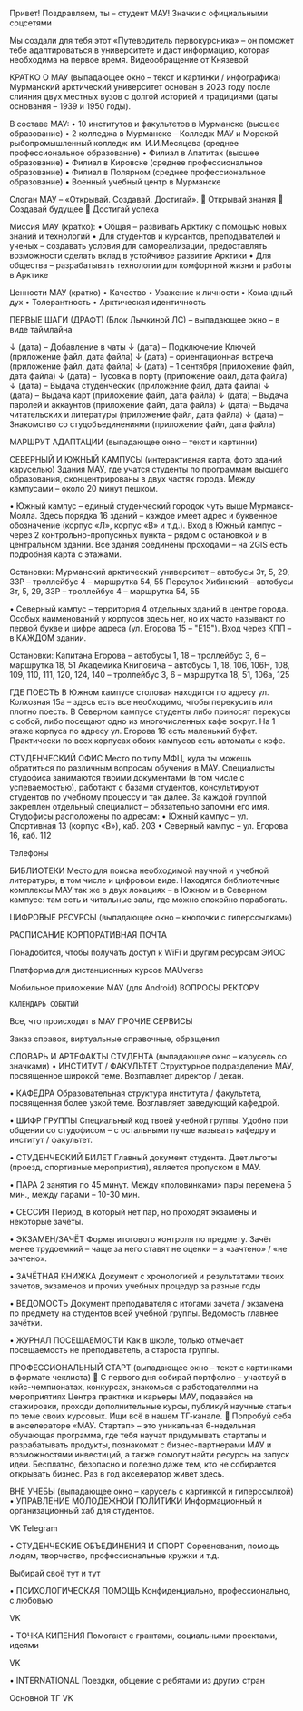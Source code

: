 Привет! Поздравляем, ты – студент МАУ!
Значки с официальными соцсетями

Мы создали для тебя этот «Путеводитель первокурсника» – он поможет тебе адаптироваться в университете и даст информацию, которая необходима на первое время.
Видеообращение от Князевой

КРАТКО О МАУ
(выпадающее окно – текст и картинки / инфографика)
Мурманский арктический университет основан в 2023 году после слияния двух местных вузов с долгой историей и традициями (даты основания – 1939 и 1950 годы).

В составе МАУ:
• 10 институтов и факультетов в Мурманске (высшее образование)
• 2 колледжа в Мурманске – Колледж МАУ и Морской рыбопромышленный колледж им. И.И.Месяцева (среднее профессиональное образование)
• Филиал в Апатитах (высшее образование)
• Филиал в Кировске (среднее профессиональное образование)
• Филиал в Полярном (среднее профессиональное образование)
• Военный учебный центр в Мурманске

Слоган МАУ – «Открывай. Создавай. Достигай».
 Открывай знания
 Создавай будущее
 Достигай успеха

Миссия МАУ (кратко):
• Общая – развивать Арктику с помощью новых знаний и технологий
• Для студентов и курсантов, преподавателей и ученых – создавать условия для самореализации, предоставлять возможности сделать вклад в устойчивое развитие Арктики
• Для общества – разрабатывать технологии для комфортной жизни и работы в Арктике

Ценности МАУ (кратко)
• Качество
• Уважение к личности
• Командный дух
• Толерантность
• Арктическая идентичность

ПЕРВЫЕ ШАГИ (ДРАФТ)
(Блок Лычкиной ЛС) – выпадающее окно – в виде таймлайна

↓ (дата) – Добавление в чаты
↓ (дата) – Подключение Ключей (приложение файл, дата файла)
↓ (дата) – ориентационная встреча (приложение файл, дата файла)
↓ (дата) – 1 сентября (приложение файл, дата файла)
↓ (дата) – Тусовка в порту (приложение файл, дата файла)
↓ (дата) – Выдача студенческих (приложение файл, дата файла)
↓ (дата) – Выдача карт (приложение файл, дата файла)
↓ (дата) – Выдача паролей и аккаунтов (приложение файл, дата файла)
↓ (дата) – Выдача читательских и литературы (приложение файл, дата файла)
↓ (дата) – Знакомство со студобъединениями (приложение файл, дата файла)

МАРШРУТ АДАПТАЦИИ
(выпадающее окно – текст и картинки)

СЕВЕРНЫЙ И ЮЖНЫЙ КАМПУСЫ (интерактивная карта, фото зданий каруселью)
Здания МАУ, где учатся студенты по программам высшего образования, сконцентрированы в двух частях города. Между кампусами – около 20 минут пешком.

• Южный кампус – единый студенческий городок чуть выше Мурманск-Молла. Здесь порядка 16 зданий – каждое имеет адрес и буквенное обозначение (корпус «Л», корпус «В» и т.д.). Вход в Южный кампус – через 2 контрольно-пропускных пункта – рядом с остановкой и в центральном здании. Все здания соединены проходами – на 2GIS есть подробная карта с этажами.

Остановки:
Мурманский арктический университет
– автобусы 3т, 5, 29, 33Р
– троллейбус 4
– маршрутка 54, 55 Переулок Хибинский
– автобусы 3т, 5, 29, 33Р
– троллейбус 4
– маршрутка 54, 55

• Северный кампус – территория 4 отдельных зданий в центре города. Особых наименований у корпусов здесь нет, но их часто называют по первой букве и цифре адреса (ул. Егорова 15 – "Е15"). Вход через КПП – в КАЖДОМ здании.

Остановки:
Капитана Егорова
– автобусы 1, 18
– троллейбус 3, 6
– маршрутка 18, 51 Академика Книповича
– автобусы 1, 18, 106, 106Н, 108, 109, 110, 111, 120, 124, 140
– троллейбус 3, 6
– маршрутка 18, 51, 106а, 125

ГДЕ ПОЕСТЬ
В Южном кампусе столовая находится по адресу ул. Колхозная 15а – здесь есть все необходимо, чтобы перекусить или плотно поесть. В Северном кампусе студенты либо приносят перекусы с собой, либо посещают одно из многочисленных кафе вокруг. На 1 этаже корпуса по адресу ул. Егорова 16 есть маленький буфет. Практически по всех корпусах обоих кампусов есть автоматы с кофе.

СТУДЕНЧЕСКИЙ ОФИС
Место по типу МФЦ, куда ты можешь обратиться по различным вопросам обучения в МАУ. Специалисты студофиса занимаются твоими документами (в том числе с успеваемостью), работают с базами студентов, консультируют студентов по учебному процессу и так далее. За каждой группой закреплен отдельный специалист – обязательно запомни его имя. Студофисы расположены по адресам:
• Южный кампус – ул. Спортивная 13 (корпус «В»), каб. 203
• Северный кампус – ул. Егорова 16, каб. 112

Телефоны

БИБЛИОТЕКИ
Место для поиска необходимой научной и учебной литературы, в том числе и цифровом виде. Находятся библиотечные комплексы МАУ так же в двух локациях – в Южном и в Северном кампусе: там есть и читальные залы, где можно спокойно поработать.

ЦИФРОВЫЕ РЕСУРСЫ
(выпадающее окно – кнопочки с гиперссылками)

РАСПИСАНИЕ
КОРПОРАТИВНАЯ ПОЧТА

Понадобится, чтобы получать доступ к WiFi и другим ресурсам
ЭИОС

Платформа для дистанционных курсов MAUverse

Мобильное приложение МАУ (для Android)
ВОПРОСЫ РЕКТОРУ

    КАЛЕНДАРЬ СОБЫТИЙ

Все, что происходит в МАУ
ПРОЧИЕ СЕРВИСЫ

Заказ справок, виртуальные справочные, обращения

СЛОВАРЬ И АРТЕФАКТЫ СТУДЕНТА
(выпадающее окно – карусель со значками)
• ИНСТИТУТ / ФАКУЛЬТЕТ
Структурное подразделение МАУ, посвященное широкой теме. Возглавляет директор / декан.

• КАФЕДРА
Образовательная структура института / факультета, посвященная более узкой теме. Возглавляет заведующий кафедрой.

• ШИФР ГРУППЫ
Специальный код твоей учебной группы. Удобно при общении со студофисом – с остальными лучше называть кафедру и институт / факультет.

• СТУДЕНЧЕСКИЙ БИЛЕТ
Главный документ студента. Дает льготы (проезд, спортивные мероприятия), является пропуском в МАУ.

• ПАРА
2 занятия по 45 минут. Между «половинками» пары перемена 5 мин., между парами – 10-30 мин.

• СЕССИЯ
Период, в который нет пар, но проходят экзамены и некоторые зачёты.

• ЭКЗАМЕН/ЗАЧЁТ
Формы итогового контроля по предмету. Зачёт менее трудоемкий – чаще за него ставят не оценки – а «зачтено» / «не зачтено».

• ЗАЧЁТНАЯ КНИЖКА
Документ с хронологией и результатами твоих зачетов, экзаменов и прочих учебных процедур за разные годы

• ВЕДОМОСТЬ
Документ преподавателя с итогами зачета / экзамена по предмету на студентов всей учебной группы. Ведомость главнее зачётки.

• ЖУРНАЛ ПОСЕЩАЕМОСТИ
Как в школе, только отмечает посещаемость не преподаватель, а староста группы.

ПРОФЕССИОНАЛЬНЫЙ СТАРТ
(выпадающее окно – текст с картинками в формате чеклиста)
 С первого дня собирай портфолио – участвуй в кейс-чемпионатах, конкурсах, знакомься с работодателями на мероприятиях Центра практики и карьеры МАУ, подавайся на стажировки, проходи дополнительные курсы, публикуй научные статьи по теме своих курсовых. Ищи всё в нашем ТГ-канале.
 Попробуй себя в акселераторе «МАУ. Стартап» – это уникальная 6-недельная обучающая программа, где тебя научат придумывать стартапы и разрабатывать продукты, познакомят с бизнес-партнерами МАУ и возможностями инвестиций, а также помогут найти ресурсы на запуск идеи. Бесплатно, безопасно и полезно даже тем, кто не собирается открывать бизнес. Раз в год акселератор живет здесь.

ВНЕ УЧЕБЫ
(выпадающее окно – карусель с картинкой и гиперссылкой)
• УПРАВЛЕНИЕ МОЛОДЕЖНОЙ ПОЛИТИКИ
Информационный и организационный хаб для студентов.

VK
Telegram

• СТУДЕНЧЕСКИЕ ОБЪЕДИНЕНИЯ И СПОРТ
Соревнования, помощь людям, творчество, профессиональные кружки и т.д.

Выбирай своё тут и тут

• ПСИХОЛОГИЧЕСКАЯ ПОМОЩЬ
Конфиденциально, профессионально, с любовью

VK

• ТОЧКА КИПЕНИЯ
Помогают с грантами, социальными проектами, идеями

VK

• INTERNATIONAL
Поездки, общение с ребятами из других стран

Основной ТГ
VK
